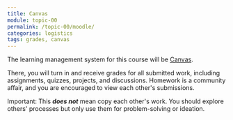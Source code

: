 ```yaml
---
title: Canvas
module: topic-00
permalink: /topic-00/moodle/
categories: logistics
tags: grades, canvas
---
```


<div class="divider-heading"></div>


The learning management system for this course will be [Canvas](https://www.umt.edu/it/projects/canvas/canvas-login.php).

There, you will turn in and receive grades for all submitted work, including assignments, quizzes, projects, and discussions. Homework is a community affair, and you are encouraged to view each other's submissions.

<span class="label label-danger">Important:</span> This **_does not_** mean copy each other's work. You should explore others' processes but only use them for problem-solving or ideation.
